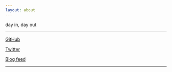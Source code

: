 ```yaml
---
layout: about
---
```


day in, day out


---

<div class="links">
<a href="https://github.com/qkokiy" target="_blank">GitHub</a>

<a href="https://twitter.com/qkokiy" target="_blank">Twitter</a>

<a href="/feed.xml" target="_blank">Blog feed</a>
</div>

---
